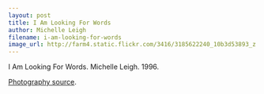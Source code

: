 ```yaml
---
layout: post
title: I Am Looking For Words
author: Michelle Leigh
filename: i-am-looking-for-words
image_url: http://farm4.static.flickr.com/3416/3185622240_10b3d53893_z.jpg
---
```


I Am Looking For Words.  Michelle Leigh.  1996.

[Photography source](http://www.flickr.com/photos/muffin9101985/3185622240/).